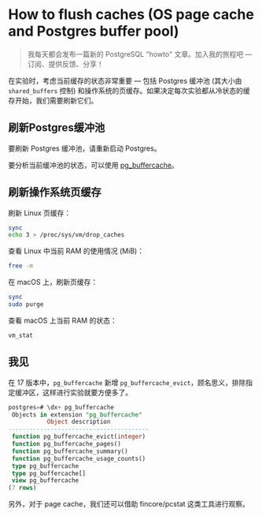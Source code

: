 # How to flush caches (OS page cache and Postgres buffer pool)

> 我每天都会发布一篇新的 PostgreSQL "howto" 文章。加入我的旅程吧 — 订阅、提供反馈、分享！

在实验时，考虑当前缓存的状态非常重要 — 包括 Postgres 缓冲池 (其大小由 `shared_buffers` 控制) 和操作系统的页缓存。如果决定每次实验都从冷状态的缓存开始，我们需要刷新它们。

## 刷新Postgres缓冲池

要刷新 Postgres 缓冲池，请重新启动 Postgres。

要分析当前缓冲池的状态，可以使用 [pg_buffercache](https://postgresql.org/docs/current/pgbuffercache.html)。

## 刷新操作系统页缓存

刷新 Linux 页缓存：

```bash
sync
echo 3 > /proc/sys/vm/drop_caches
```

查看 Linux 中当前 RAM 的使用情况 (MiB)：

```bash
free -m
```

在 macOS 上，刷新页缓存：

```bash
sync
sudo purge
```

查看 macOS 上当前 RAM 的状态：

```bash
vm_stat
```

## 我见

在 17 版本中，`pg_buffercache` 新增 `pg_buffercache_evict`，顾名思义，排除指定缓冲区，这样进行实验就要方便多了。

~~~sql
postgres=# \dx+ pg_buffercache 
 Objects in extension "pg_buffercache"
           Object description           
----------------------------------------
 function pg_buffercache_evict(integer)
 function pg_buffercache_pages()
 function pg_buffercache_summary()
 function pg_buffercache_usage_counts()
 type pg_buffercache
 type pg_buffercache[]
 view pg_buffercache
(7 rows)
~~~

另外，对于 page cache，我们还可以借助 fincore/pcstat 这类工具进行观察。